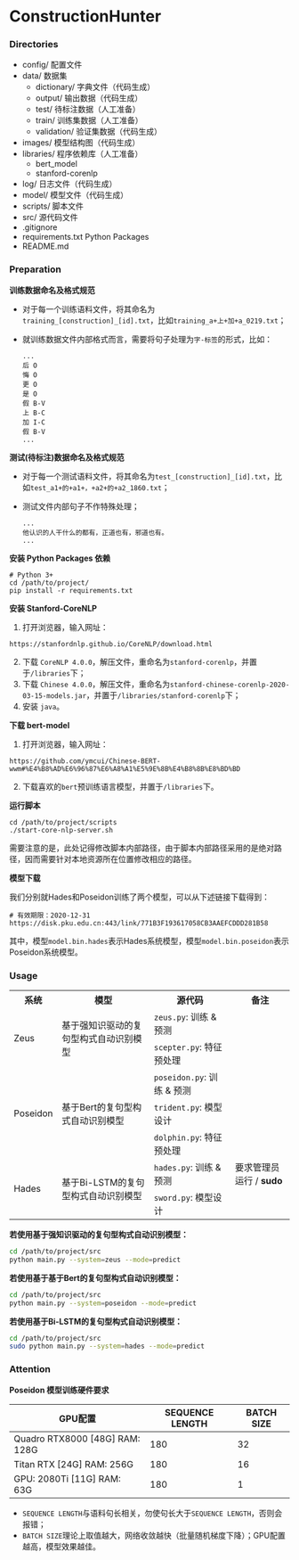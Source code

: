 # ConstructionHunter

### Directories
* config/                    配置文件
* data/                       数据集
    * dictionary/      字典文件（代码生成）
    * output/           输出数据（代码生成）
    * test/                待标注数据（人工准备）
    * train/               训练集数据（人工准备）
    * validation/      验证集数据（代码生成）
* images/                  模型结构图（代码生成）
* libraries/                 程序依赖库（人工准备）
    * bert_model
    * stanford-corenlp
* log/                         日志文件（代码生成）
* model/                    模型文件（代码生成）
* scripts/                   脚本文件
* src/                         源代码文件
* .gitignore
* requirements.txt   Python Packages
* README.md



### Preparation
**训练数据命名及格式规范**

* 对于每一个训练语料文件，将其命名为`training_[construction]_[id].txt`，比如`training_a+上+加+a_0219.txt`；

* 就训练数据文件内部格式而言，需要将句子处理为`字-标签`的形式，比如：

  ```
  ...
  后	O
  悔	O
  更	O
  是	O
  假	B-V
  上	B-C
  加	I-C
  假	B-V
  ...
  ```



**测试(待标注)数据命名及格式规范**

* 对于每一个测试语料文件，将其命名为`test_[construction]_[id].txt`，比如`test_a1+的+a1+，+a2+的+a2_1860.txt`；

* 测试文件内部句子不作特殊处理；

  ```
  ...
  他认识的人干什么的都有，正道也有，邪道也有。
  ...
  ```



**安装 Python Packages 依赖**

```shell script
# Python 3+
cd /path/to/project/
pip install -r requirements.txt
```



**安装 Stanford-CoreNLP**

1. 打开浏览器，输入网址：
```shell script
https://stanfordnlp.github.io/CoreNLP/download.html
```
2. 下载 `CoreNLP 4.0.0`，解压文件，重命名为`stanford-corenlp`，并置于`/libraries`下；
3. 下载 `Chinese 4.0.0`，解压文件，重命名为`stanford-chinese-corenlp-2020-03-15-models.jar`，并置于`/libraries/stanford-corenlp`下；
4. 安装 `java`。



**下载 bert-model**

1. 打开浏览器，输入网址：
```shell script
https://github.com/ymcui/Chinese-BERT-wwm#%E4%B8%AD%E6%96%87%E6%A8%A1%E5%9E%8B%E4%B8%8B%E8%BD%BD
```
2. 下载喜欢的`bert`预训练语言模型，并置于`/libraries`下。



**运行脚本**

```shell script
cd /path/to/project/scripts
./start-core-nlp-server.sh
```
需要注意的是，此处记得修改脚本内部路径，由于脚本内部路径采用的是绝对路径，因而需要针对本地资源所在位置修改相应的路径。


**模型下载**

我们分别就Hades和Poseidon训练了两个模型，可以从下述链接下载得到：

```shell script
# 有效期限：2020-12-31
https://disk.pku.edu.cn:443/link/771B3F193617058CB3AAEFCDDD281B58
```

其中，模型`model.bin.hades`表示Hades系统模型，模型`model.bin.poseidon`表示Poseidon系统模型。

### Usage

<table>
    <tr>
        <th>系统</th>
        <th>模型</th>
        <th>源代码</th>
        <th>备注</th>
    </tr>
    <tr>
        <td rowspan="2">Zeus</td>
        <td rowspan="2">基于强知识驱动的复句型构式自动识别模型</td>
        <td><code>zeus.py</code>: 训练 & 预测</td>
        <td></td>
    </tr>
    <tr>
        <td><code>scepter.py</code>: 特征预处理</td>
        <td></td>
    </tr>
    <tr>
        <td rowspan="3">Poseidon</td>
        <td rowspan="3">基于Bert的复句型构式自动识别模型</td>
        <td><code>poseidon.py</code>: 训练 & 预测</td>
        <td></td>
    </tr>
    <tr>
        <td><code>trident.py</code>: 模型设计</td>
        <td></td>
    </tr>
    <tr>
        <td><code>dolphin.py</code>: 特征预处理</td>
        <td></td>
    </tr>
    <tr>
        <td rowspan="2">Hades</td>
        <td rowspan="2">基于Bi-LSTM的复句型构式自动识别模型</td>
        <td><code>hades.py</code>: 训练 & 预测</td>
        <td>要求管理员运行 / <strong>sudo</strong></td>
    </tr>
    <tr>
        <td><code>sword.py</code>: 模型设计</td>
        <td></td>
    </tr>
</table>

**若使用基于强知识驱动的复句型构式自动识别模型：**

```bash
cd /path/to/project/src
python main.py --system=zeus --mode=predict
```



**若使用基于基于Bert的复句型构式自动识别模型：**

```bash
cd /path/to/project/src
python main.py --system=poseidon --mode=predict
```



**若使用基于Bi-LSTM的复句型构式自动识别模型：**

```bash
cd /path/to/project/src
sudo python main.py --system=hades --mode=predict
```



### Attention

**Poseidon 模型训练硬件要求**

| GPU配置                          | SEQUENCE LENGTH | BATCH SIZE |
| -------------------------------- | --------------- | ---------- |
| Quadro RTX8000 [48G]   RAM: 128G | 180             | 32         |
| Titan RTX [24G]   RAM: 256G      | 180             | 16         |
| GPU: 2080Ti [11G]   RAM: 63G     | 180             | 1          |

* `SEQUENCE LENGTH`与语料句长相关，勿使句长大于`SEQUENCE LENGTH`，否则会报错；
* `BATCH SIZE`理论上取值越大，网络收敛越快（批量随机梯度下降）；GPU配置越高，模型效果越佳。